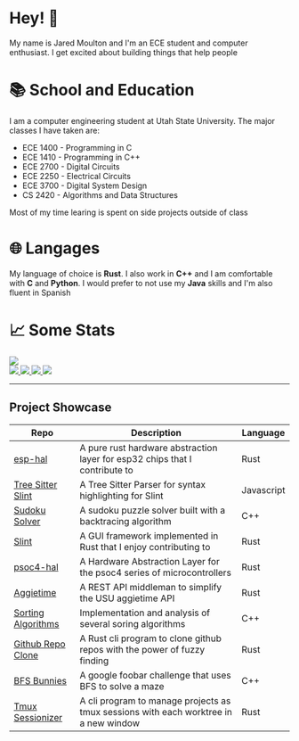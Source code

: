 [username]: jrmoulton

# Hey! 👋 <!-- <img src="https://raw.githubusercontent.com/jrmoulton/jrmoulton/master/images/wave.gif" width="30px"> -->

My name is Jared Moulton and I'm an ECE student and computer enthusiast. I get excited about building things that help people

# 📚 School and Education

I am a computer engineering student at Utah State University. The major classes I have taken are:
- ECE 1400 - Programming in C
- ECE 1410 - Programming in C++
- ECE 2700 - Digital Circuits
- ECE 2250 - Electrical Circuits
- ECE 3700 - Digital System Design
- CS 2420 - Algorithms and Data Structures

Most of my time learing is spent on side projects outside of class

# 🌐 Langages
My language of choice is **Rust**. I also work in **C++** and I am comfortable with **C** and **Python**. I would prefer to not use my **Java** skills and I'm also fluent in Spanish

# 📈 Some Stats
<div>
<img align="center" src="https://github-readme-stats.vercel.app/api/top-langs/?username=jrmoulton&hide=Jupyter Notebook, Makefile, Vim script, Shell, tcl, html, JavaScript&exclude_repo=tree-sitter-slint,psoc4-pac&title_color=ffffff&text_color=c9cacc&icon_color=2bbc8a&bg_color=1d1f21&count_private=false" />
</div>
<a href="https://github.com/jrmoulton/tmux-sessionizer">
  <img src=https://img.shields.io/badge/Code-Rust-informational?style=flat&logo=rust&logoColor=white&color=F95 />
</a>
<a href="https://github.com/jrmoulton/Sodoku-Solver">
  <img src=https://img.shields.io/badge/Code-C++-informational?style=flat&logo=C&logoColor=white&color=C00 />
</a>
<a href="https://github.com/jrmoulton/Learn-DL/blob/master/dense.py">
  <img src=https://img.shields.io/badge/Code-Python-informational?style=flat&logo=python&logoColor=white&color=2bbc8a />
</a>
<a href="https://jrmoulton.com">
  <img src=https://img.shields.io/badge/Cloud-Digital_Ocean-informational?style=flat&logo=digitalocean&logoColor=white&color=22F />
</a>

___  
Project Showcase
----------------

| Repo                                                                | Description                                                                          | Language   |
| ------------------------------------------------------------------- | ------------------------------------------------------------------------------------ | ---------- |
| [esp-hal](https://github.com/esp-rs/esp-hal)                        | A pure rust hardware abstraction layer for esp32 chips that I contribute to          | Rust       |
| [Tree Sitter Slint](https://github.com/jrmoulton/tree-sitter-slint) | A Tree Sitter Parser for syntax highlighting for Slint                               | Javascript |
| [Sudoku Solver](https://github.com/jrmoulton/Sodoku-Solver)         | A sudoku puzzle solver built with a backtracing algorithm                            | C++        |
| [Slint](https://github.com/slint-ui/slint)                          | A GUI framework implemented in Rust that I enjoy contributing to                     | Rust       |
| [psoc4-hal](https://github.com/jrmoulton/psoc4-hal)                 | A Hardware Abstraction Layer for the psoc4 series of microcontrollers                | Rust       |
| [Aggietime](https://github.com/jrmoulton/Aggietime)                 | A REST API middleman to simplify the USU aggietime API                               | Rust       |
| [Sorting Algorithms](https://github.com/jrmoulton/Sorting-Algos)    | Implementation and analysis of several soring algorithms                             | C++        |
| [Github Repo Clone](https://github.com/jrmoulton/github-repo-clone) | A Rust cli program to clone github repos with the power of fuzzy finding             | Rust       |
| [BFS Bunnies](https://github.com/jrmoulton/BFS-Bunnies)             | A google foobar challenge that uses BFS to solve a maze                              | C++        |
| [Tmux Sessionizer](https://github.com/jrmoulton/tmux-sessionizer)   | A cli program to manage projects as tmux sessions with each worktree in a new window | Rust       |

